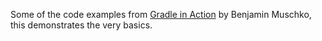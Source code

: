 Some of the code examples from [Gradle in Action](https://www.manning.com/books/gradle-in-action) by Benjamin Muschko, this demonstrates the very basics.